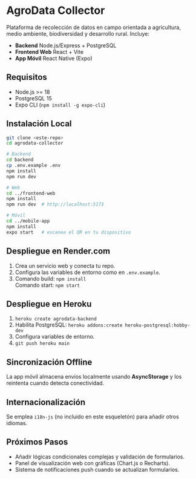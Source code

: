 # AgroData Collector

Plataforma de recolección de datos en campo orientada a agricultura, medio ambiente, biodiversidad y desarrollo rural. Incluye:
- **Backend** Node.js/Express + PostgreSQL
- **Frontend Web** React + Vite
- **App Móvil** React Native (Expo)

## Requisitos
- Node.js >= 18
- PostgreSQL 15
- Expo CLI (`npm install -g expo-cli`)

## Instalación Local

```bash
git clone <este-repo>
cd agrodata-collector

# Backend
cd backend
cp .env.example .env
npm install
npm run dev

# Web
cd ../frontend-web
npm install
npm run dev  # http://localhost:5173

# Móvil
cd ../mobile-app
npm install
expo start   # escanea el QR en tu dispositivo
```

## Despliegue en Render.com

1. Crea un servicio web y conecta tu repo.
2. Configura las variables de entorno como en `.env.example`.
3. Comando build: `npm install`  
   Comando start: `npm start`

## Despliegue en Heroku

1. `heroku create agrodata-backend`
2. Habilita PostgreSQL: `heroku addons:create heroku-postgresql:hobby-dev`
3. Configura variables de entorno.
4. `git push heroku main`

## Sincronización Offline
La app móvil almacena envíos localmente usando **AsyncStorage** y los reintenta cuando detecta conectividad.

## Internacionalización
Se emplea `i18n-js` (no incluido en este esqueletón) para añadir otros idiomas.

## Próximos Pasos
- Añadir lógicas condicionales complejas y validación de formularios.
- Panel de visualización web con gráficas (Chart.js o Recharts).
- Sistema de notificaciones push cuando se actualizan formularios.